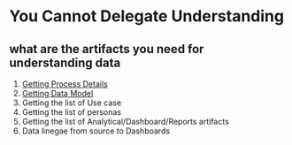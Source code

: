 # You Cannot Delegate Understanding 

## what are the artifacts you need for understanding data 

1. [Getting Process Details](/emailTemplates/Requesting%20Process%20details.md)
2. [Getting Data Model](/emailTemplates/Requesting%20Data%20Model.md)
3. Getting the list of Use case
4. Getting the list of personas
5. Getting the list of Analytical/Dashboard/Reports artifacts
6. Data linegae from source to Dashboards
